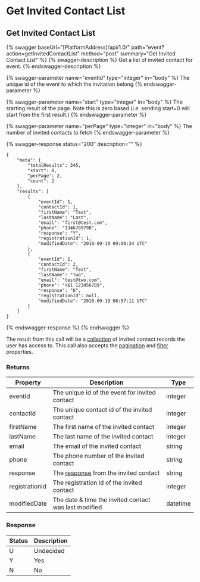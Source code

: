 # Get Invited Contact List

## Get Invited Contact List

{% swagger baseUrl="[PlatformAddress]/api/1.0/" path="event?action=getInvitedContactList" method="post" summary="Get Invited Contact List" %}
{% swagger-description %}
Get a list of invited contact for event.
{% endswagger-description %}

{% swagger-parameter name="eventId" type="integer" in="body" %}
The unique id of the event to which the invitation belong
{% endswagger-parameter %}

{% swagger-parameter name="start" type="integer" in="body" %}
The starting result of the page. Note this is zero based (i.e. sending start=0 will start from the first result.)
{% endswagger-parameter %}

{% swagger-parameter name="perPage" type="integer" in="body" %}
The number of invited contacts to fetch
{% endswagger-parameter %}

{% swagger-response status="200" description="" %}
```
{
    "meta": {
        "totalResults": 345,
        "start": 0,
        "perPage": 2,
        "count": 2
    },
    "results": [
        {
            "eventId": 1,
            "contactId": 1,
            "firstName": "Test",
            "lastName": "Last",
            "email": "first@test.com",
            "phone": "1346789798",
            "response": "Y",
            "registrationId": 1,
            "modifiedDate": "2018-09-19 09:00:34 UTC"
        },
        {
            "eventId": 1,
            "contactId": 2,
            "firstName": "Test",
            "lastName": "Two",
            "email": "test@two.com",
            "phone": "+61 123456789",
            "response": "U",
            "registrationId": null,
            "modifiedDate": "2018-09-19 08:57:11 UTC"
        }
    ]
}
```
{% endswagger-response %}
{% endswagger %}

The result from this call will be a [collection](../getting-started/interpreting-the-response/collections.md) of invited contact records the user has access to. This call also accepts the [pagination](../getting-started/interpreting-the-response/pagination.md) and [filter](../getting-started/interpreting-the-response/filtering.md) properties.

### Returns

| Property       | Description                                                                   | Type     |
| -------------- | ----------------------------------------------------------------------------- | -------- |
| eventId        | The unique id of the event for invited contact                                | integer  |
| contactId      | The unique contact id of the invited contact                                  | integer  |
| firstName      | The first name of the invited contact                                         | integer  |
| lastName       | The last name of the invited contact                                          | integer  |
| email          | The email of the invited contact                                              | string   |
| phone          | The phone number of the invited contact                                       | string   |
| response       | The [response](get-invited-contact-list.md#response) from the invited contact | string   |
| registrationId | The registration id of the invited contact                                    | integer  |
| modifiedDate   | The date & time the invited contact was last modified                         | datetime |

### Response

| Status | Description |
| ------ | ----------- |
| U      | Undecided   |
| Y      | Yes         |
| N      | No          |
